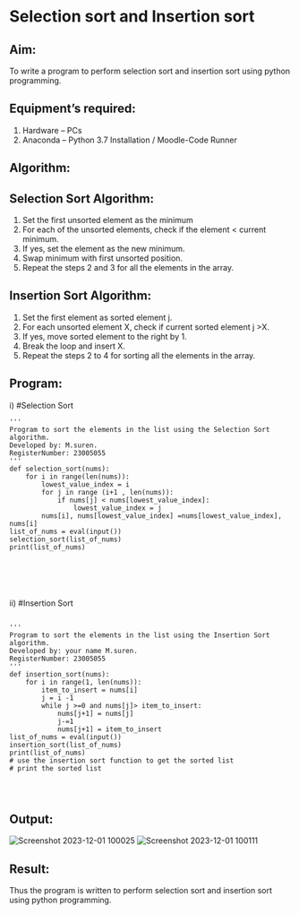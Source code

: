 # Selection sort and Insertion sort
## Aim:
To write a program to perform selection sort and insertion sort using python programming.
## Equipment’s required:
1.	Hardware – PCs
2.	Anaconda – Python 3.7 Installation / Moodle-Code Runner
## Algorithm:
## Selection Sort Algorithm:
1.	Set the first unsorted element as the minimum
2.	For each of the unsorted elements, check if the element < current minimum.
3.	If yes, set the element as the new minimum.
4.	Swap minimum with first unsorted position.
5.	Repeat the steps 2 and 3 for all the elements in the array.
## Insertion Sort Algorithm:
1.	Set the first element as sorted element j.
2.	For each unsorted element X, check if current sorted element j >X.
3.	If yes, move sorted element to the right by 1.
4.	Break the loop and insert X.
5.	Repeat the steps 2 to 4 for sorting all the elements in the array.
## Program:
i)	#Selection Sort
```
''' 
Program to sort the elements in the list using the Selection Sort algorithm.
Developed by: M.suren.
RegisterNumber: 23005055
'''
def selection_sort(nums):
    for i in range(len(nums)):
        lowest_value_index = i
        for j in range (i+1 , len(nums)):
            if nums[j] < nums[lowest_value_index]:
                lowest_value_index = j
        nums[i], nums[lowest_value_index] =nums[lowest_value_index], nums[i]
list_of_nums = eval(input())
selection_sort(list_of_nums)
print(list_of_nums)






```
ii)	#Insertion Sort
```

''' 
Program to sort the elements in the list using the Insertion Sort algorithm.
Developed by: your name M.suren.
RegisterNumber: 23005055
'''
def insertion_sort(nums):
    for i in range(1, len(nums)):
        item_to_insert = nums[i]
        j = i -1
        while j >=0 and nums[j]> item_to_insert:
            nums[j+1] = nums[j]
            j-=1
            nums[j+1] = item_to_insert
list_of_nums = eval(input())
insertion_sort(list_of_nums)
print(list_of_nums)
# use the insertion sort function to get the sorted list
# print the sorted list




```

## Output:
![Screenshot 2023-12-01 100025](https://github.com/Msuren48106/Sorting-Algorithm/assets/150503875/addc84fc-29ee-4bf7-b877-1939f37f9c7b)
![Screenshot 2023-12-01 100111](https://github.com/Msuren48106/Sorting-Algorithm/assets/150503875/6666841a-25d8-441c-aae1-20fe3b14d8a9)


## Result:
Thus the program is written to perform selection sort and insertion sort using python programming.
